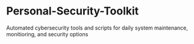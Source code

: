 # Personal-Security-Toolkit
Automated cybersecurity tools and scripts for daily system maintenance, monitioring, and security options
